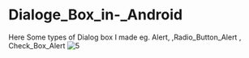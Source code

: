 # Dialoge_Box_in-_Android
Here Some types of Dialog box I made eg. Alert, ,Radio_Button_Alert , Check_Box_Alert
![5](https://github.com/Ajay-2022-Soft-Tech/Dialoge_Box_in-_Android/assets/113298640/e2a0f15c-3c77-425a-b6c3-2b6d2a4bc237)
